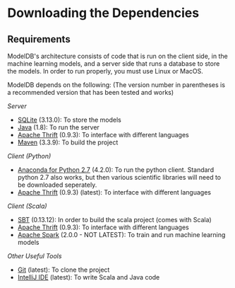 # Downloading the Dependencies
## Requirements
ModelDB's architecture consists of code that is run on the client side, in the 
machine learning models, and a server side that runs a database to store the
models. In order to run properly, you must use Linux or MacOS.

ModelDB depends on the following:
(The version number in parentheses is a recommended version that has been tested and works)

*Server*
* [SQLite][] (3.13.0): To store the models
* [Java][] (1.8): To run the server
* [Apache Thrift][] (0.9.3): To interface with different languages
* [Maven][] (3.3.9): To build the project

[SQLite]: (http://sqlite.org/)
[Java]: (http://www.oracle.com/technetwork/java/javase/downloads/index.html)
[Apache Thrift]: (http://thrift.apache.org/)
[Maven]: (http://maven.apache.org/download.cgi)

*Client (Python)*
* [Anaconda for Python 2.7][] (4.2.0): To run the python client. Standard python 2.7 also works, 
but then various scientific libraries will need to be downloaded seperately.
* [Apache Thrift][] (0.9.3) (latest): To interface with different languages

*Client (Scala)* 
* [SBT][] (0.13.12): In order to build the scala project (comes with Scala)
* [Apache Thrift][] (0.9.3): To interface with different languages
* [Apache Spark][] (2.0.0 - NOT LATEST): To train and run machine learning models

[Anaconda for Python 2.7]: (https://www.continuum.io/downloads)
[Scala]: (http://www.scala-lang.org/download/)
[SBT]: (http://www.scala-sbt.org/)
[Apache Spark]: (https://spark.apache.org/downloads.html)

*Other Useful Tools*
* [Git][] (latest): To clone the project
* [IntelliJ IDE][] (latest): To write Scala and Java code

[Git]: (https://git-scm.com/)
[IntelliJ IDE]: (https://www.jetbrains.com/idea/#chooseYourEdition)


